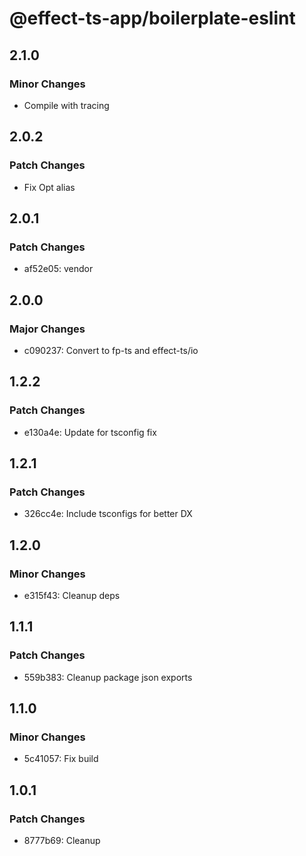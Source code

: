 # @effect-ts-app/boilerplate-eslint

## 2.1.0

### Minor Changes

- Compile with tracing

## 2.0.2

### Patch Changes

- Fix Opt alias

## 2.0.1

### Patch Changes

- af52e05: vendor

## 2.0.0

### Major Changes

- c090237: Convert to fp-ts and effect-ts/io

## 1.2.2

### Patch Changes

- e130a4e: Update for tsconfig fix

## 1.2.1

### Patch Changes

- 326cc4e: Include tsconfigs for better DX

## 1.2.0

### Minor Changes

- e315f43: Cleanup deps

## 1.1.1

### Patch Changes

- 559b383: Cleanup package json exports

## 1.1.0

### Minor Changes

- 5c41057: Fix build

## 1.0.1

### Patch Changes

- 8777b69: Cleanup

